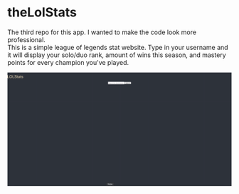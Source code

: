 # theLolStats


The third repo for this app. I wanted to make the code look more professional. <br />
This is a simple league of legends stat website. Type in your username and it will display your solo/duo rank, amount of wins this season, and mastery points for every champion you've played.

![LOLSTats Demo](/ver3.gif)

